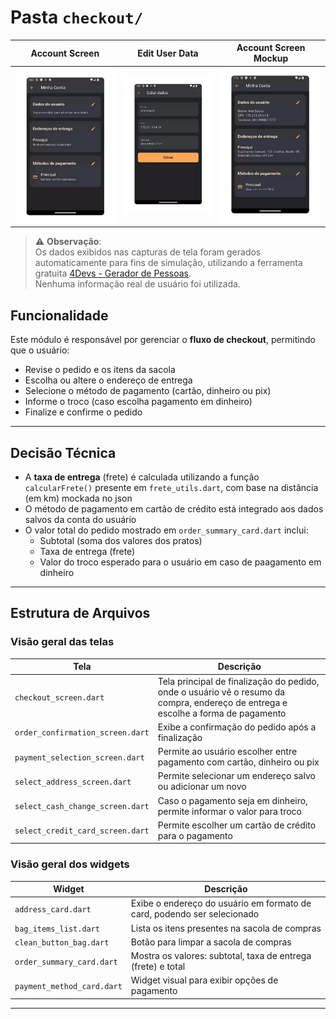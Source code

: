 # Pasta `checkout/`

| Account Screen | Edit User Data | Account Screen Mockup | 
|----------------|------------------------|------------------------|
| ![account screen](../assets/screenshots/account_screen.png) | ![account screen mockup](../assets/screenshots/edit_user_data.png) |![account screen mockup](../assets/screenshots/account_screen_mock.png) |

> ⚠️ **Observação**:  
> Os dados exibidos nas capturas de tela foram gerados automaticamente para fins de simulação, utilizando a ferramenta gratuita [4Devs - Gerador de Pessoas](https://www.4devs.com.br/computacao).  
> Nenhuma informação real de usuário foi utilizada.

## Funcionalidade
Este módulo é responsável por gerenciar o **fluxo de checkout**, permitindo que o usuário:

- Revise o pedido e os itens da sacola
- Escolha ou altere o endereço de entrega
- Selecione o método de pagamento (cartão, dinheiro ou pix)
- Informe o troco (caso escolha pagamento em dinheiro)
- Finalize e confirme o pedido

---
## Decisão Técnica

- A **taxa de entrega** (frete) é calculada utilizando a função `calcularFrete()` presente em `frete_utils.dart`, com base na distância (em km) mockada no json
- O método de pagamento em cartão de crédito está integrado aos dados salvos da conta do usuário
- O valor total do pedido mostrado em `order_summary_card.dart` inclui:
  - Subtotal (soma dos valores dos pratos)
  - Taxa de entrega (frete)
  - Valor do troco esperado para o usuário em caso de paagamento em dinheiro
    
---
## Estrutura de Arquivos

### Visão geral das telas

| Tela                             | Descrição                                                                                                                         |
|----------------------------------|-----------------------------------------------------------------------------------------------------------------------------------|
| `checkout_screen.dart`           | Tela principal de finalização do pedido, onde o usuário vê o resumo da compra, endereço de entrega e escolhe a forma de pagamento |
| `order_confirmation_screen.dart` | Exibe a confirmação do pedido após a finalização                                                                                  |
| `payment_selection_screen.dart`  | Permite ao usuário escolher entre pagamento com cartão, dinheiro ou pix                                                           |
| `select_address_screen.dart`     | Permite selecionar um endereço salvo ou adicionar um novo                                                                         |
| `select_cash_change_screen.dart` | Caso o pagamento seja em dinheiro, permite informar o valor para troco                                                            |
| `select_credit_card_screen.dart` | Permite escolher um cartão de crédito para o pagamento                                                                            |


### Visão geral dos widgets

| Widget                      | Descrição                                                               |
|-----------------------------|-------------------------------------------------------------------------|
| `address_card.dart`         | Exibe o endereço do usuário em formato de card, podendo ser selecionado |
| `bag_items_list.dart`       | Lista os itens presentes na sacola de compras                           |
| `clean_button_bag.dart`     | Botão para limpar a sacola de compras                                   |
| `order_summary_card.dart`   | Mostra os valores: subtotal, taxa de entrega (frete) e total            |
| `payment_method_card.dart`  | Widget visual para exibir opções de pagamento                           |

---


